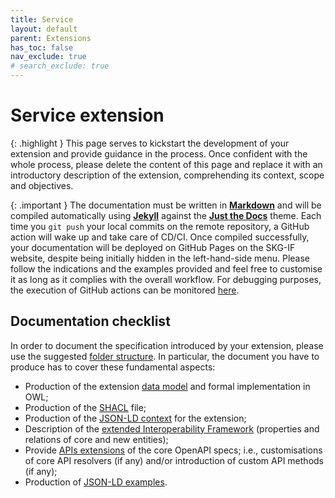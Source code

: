 ```yaml
---
title: Service
layout: default
parent: Extensions
has_toc: false
nav_exclude: true
# search_exclude: true
---
```


# Service extension

{: .highlight }
This page serves to kickstart the development of your extension and provide guidance in the process. Once confident with the whole process, please delete the content of this page and replace it with an introductory description of the extension, comprehending its context, scope and objectives.

{: .important }
The documentation must be written in [**Markdown**](https://www.markdownguide.org) and will be compiled automatically using [**Jekyll**](https://jekyllrb.com) against the [**Just the Docs**](https://just-the-docs.com) theme. Each time you `git push` your local commits on the remote repository, a GitHub action will wake up and take care of CD/CI. Once compiled successfully, your documentation will be deployed on GitHub Pages on the SKG-IF website, despite being initially hidden in the left-hand-side menu. Please follow the indications and the examples provided and feel free to customise it as long as it complies with the overall workflow. For debugging purposes, the execution of GitHub actions can be monitored [here](https://github.com/skg-if/skg-if.github.io/actions/workflows/pages.yml).

## Documentation checklist
In order to document the specification introduced by your extension, please use the suggested [folder structure](./structure).
In particular, the document you have to produce has to cover these fundamental aspects:
- Production of the extension [data model](/ext-srv/data-model/) and formal implementation in OWL;
- Production of the [SHACL](/ext-srv/data-model/shacl/) file;
- Production of the [JSON-LD context](/ext-srv/context/) for the extension;
- Description of the [extended Interoperability Framework](./extended-interoperability-framework/) (properties and relations of core and new entities);
- Provide [APIs extensions](/ext-srv/api/) of the core OpenAPI specs; i.e., customisations of core API resolvers (if any) and/or introduction of custom API methods (if any);
- Production of [JSON-LD examples](/ext-srv/examples/).